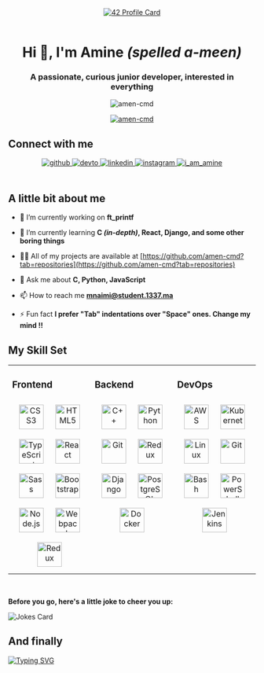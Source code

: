 <div align="center">
<a href="https://github.com/mohouyizme/1337-readme" target="blank">
    <img src="https://1337-readme.vercel.app/api/profile?cursus=42cursus&dark=true&email=hide&login=mnaimi" alt="42 Profile Card" />
    </a>
</div>
<br/>

<h1 align="center">Hi 👋, I'm Amine <i>(spelled a-meen)</i></h1>
<h3 align="center">A passionate, curious junior developer, interested in everything</h3>
<p align="center"> <img src="https://komarev.com/ghpvc/?username=amen-cmd&label=Profile%20views&color=0e75b6&style=flat" alt="amen-cmd" /> </p>

<p align="center"> <a href="https://github.com/ryo-ma/github-profile-trophy"><img src="https://github-profile-trophy.vercel.app/?username=amen-cmd&theme=onedark" alt="amen-cmd" /></a> </p>

## Connect with me  
<div align="center">
<a href="https://github.com/amen-cmd" target="_blank">
  <img src=https://img.shields.io/badge/github-%2324292e.svg?&style=for-the-badge&logo=github&logoColor=white alt=github style="margin-bottom: 5px;" />
</a>
<a href="https://dev.to/https://dev.to/amin_n" target="_blank">
  <img src=https://img.shields.io/badge/dev.to-%2308090A.svg?&style=for-the-badge&logo=dev.to&logoColor=white alt=devto style="margin-bottom: 5px;" />
</a>
<a href="https://linkedin.com/in/rishavanand" target="_blank">
  <img src=https://img.shields.io/badge/linkedin-%231E77B5.svg?&style=for-the-badge&logo=linkedin&logoColor=white alt=linkedin style="margin-bottom: 5px;" />
</a>
<a href="https://instagram.com/amins_little_world" target="_blank">
  <img src=https://img.shields.io/badge/instagram-%23000000.svg?&style=for-the-badge&logo=instagram&logoColor=white alt=instagram style="margin-bottom: 5px;" />
</a>  
<a href="https://twitter.com/i_am_amine" target="blank">
  <img src="https://img.shields.io/twitter/follow/i_am_amine?logo=twitter&style=for-the-badge" alt="i_am_amine" />
</a>
  
</div>
<br/> 


## A little bit about me
- 🔭 I’m currently working on **ft_printf**

- 🌱 I’m currently learning **C *(in-depth)*, React, Django, and some other boring things**

- 👨‍💻 All of my projects are available at [https://github.com/amen-cmd?tab=repositories](https://github.com/amen-cmd?tab=repositories)

- 💬 Ask me about **C, Python, JavaScript**

- 📫 How to reach me **mnaimi@student.1337.ma**

- ⚡ Fun fact **I prefer "Tab" indentations over "Space" ones. Change my mind !!**
<!--
<br></br>
## Meme Checkpoint:
<img src='https://random-memer.herokuapp.com/' title="Meme" alt="Please refresh the page if the meme doesn't show up.">
-->
## My Skill Set  
<table><tr><td valign="top" width="33%">

### Frontend  
<div align="center">  
<img style="margin: 10px" src="https://profilinator.rishav.dev/skills-assets/css3-original-wordmark.svg" alt="CSS3" height="50" />  
<img style="margin: 10px" src="https://profilinator.rishav.dev/skills-assets/html5-original-wordmark.svg" alt="HTML5" height="50" />  
<img style="margin: 10px" src="https://profilinator.rishav.dev/skills-assets/typescript-original.svg" alt="TypeScript" height="50" />  
<img style="margin: 10px" src="https://profilinator.rishav.dev/skills-assets/react-original-wordmark.svg" alt="React" height="50" />  
<img style="margin: 10px" src="https://profilinator.rishav.dev/skills-assets/sass-original.svg" alt="Sass" height="50" />  
<img style="margin: 10px" src="https://profilinator.rishav.dev/skills-assets/bootstrap-plain.svg" alt="Bootstrap" height="50" />  
<img style="margin: 10px" src="https://profilinator.rishav.dev/skills-assets/nodejs-original-wordmark.svg" alt="Node.js" height="50" />  
<img style="margin: 10px" src="https://profilinator.rishav.dev/skills-assets/webpack-original.svg" alt="Webpack" height="50" />  
<img style="margin: 10px" src="https://profilinator.rishav.dev/skills-assets/redux-original.svg" alt="Redux" height="50" />  
</div>

</td><td valign="top" width="33%">



### Backend  
<div align="center">  
<img style="margin: 10px" src="https://profilinator.rishav.dev/skills-assets/cplusplus-original.svg" alt="C++" height="50" />  
<img style="margin: 10px" src="https://profilinator.rishav.dev/skills-assets/python-original.svg" alt="Python" height="50" />  
<img style="margin: 10px" src="https://profilinator.rishav.dev/skills-assets/git-scm-icon.svg" alt="Git" height="50" />  
<img style="margin: 10px" src="https://profilinator.rishav.dev/skills-assets/redux-original.svg" alt="Redux" height="50" />  
<img style="margin: 10px" src="https://profilinator.rishav.dev/skills-assets/django-original.svg" alt="Django" height="50" />  
<img style="margin: 10px" src="https://profilinator.rishav.dev/skills-assets/postgresql-original-wordmark.svg" alt="PostgreSQL" height="50" />  
<img style="margin: 10px" src="https://profilinator.rishav.dev/skills-assets/docker-original-wordmark.svg" alt="Docker" height="50" />  
</div>

</td><td valign="top" width="33%">

### DevOps  
<div align="center">  
<img style="margin: 10px" src="https://profilinator.rishav.dev/skills-assets/amazonwebservices-original-wordmark.svg" alt="AWS" height="50" />  
<img style="margin: 10px" src="https://profilinator.rishav.dev/skills-assets/kubernetes-icon.svg" alt="Kubernetes" height="50" />  
<img style="margin: 10px" src="https://profilinator.rishav.dev/skills-assets/linux-original.svg" alt="Linux" height="50" />  
<img style="margin: 10px" src="https://profilinator.rishav.dev/skills-assets/git-scm-icon.svg" alt="Git" height="50" />  
<img style="margin: 10px" src="https://profilinator.rishav.dev/skills-assets/gnu_bash-icon.svg" alt="Bash" height="50" />  
<img style="margin: 10px" src="https://profilinator.rishav.dev/skills-assets/powershell.png" alt="PowerShell" height="50" />  
<img style="margin: 10px" src="https://profilinator.rishav.dev/skills-assets/jenkins-icon.svg" alt="Jenkins" height="50" />  
</div>

</td></tr></table>  

<br/>  

**Before you go, here's a little joke to cheer you up:**

![Jokes Card](https://readme-jokes.vercel.app/api?theme=random)

## And finally
[![Typing SVG](https://readme-typing-svg.herokuapp.com?color=%2323F715&vCenter=true&lines=Thanks+for+visiting+my+account.;If+you+need+anything;Please+do+not+hesitate+to+contact+me.;Have+a+wonderful+day)](https://git.io/typing-svg)
